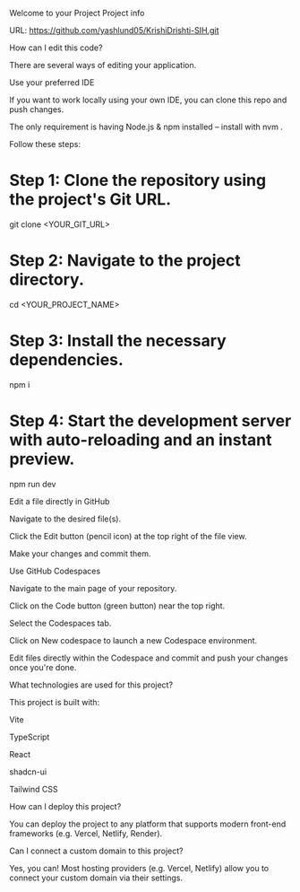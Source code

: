Welcome to your Project
Project info

URL: https://github.com/yashlund05/KrishiDrishti-SIH.git

How can I edit this code?

There are several ways of editing your application.

Use your preferred IDE

If you want to work locally using your own IDE, you can clone this repo and push changes.

The only requirement is having Node.js & npm installed – install with nvm
.

Follow these steps:

# Step 1: Clone the repository using the project's Git URL.
git clone <YOUR_GIT_URL>

# Step 2: Navigate to the project directory.
cd <YOUR_PROJECT_NAME>

# Step 3: Install the necessary dependencies.
npm i

# Step 4: Start the development server with auto-reloading and an instant preview.
npm run dev

Edit a file directly in GitHub

Navigate to the desired file(s).

Click the Edit button (pencil icon) at the top right of the file view.

Make your changes and commit them.

Use GitHub Codespaces

Navigate to the main page of your repository.

Click on the Code button (green button) near the top right.

Select the Codespaces tab.

Click on New codespace to launch a new Codespace environment.

Edit files directly within the Codespace and commit and push your changes once you're done.

What technologies are used for this project?

This project is built with:

Vite

TypeScript

React

shadcn-ui

Tailwind CSS

How can I deploy this project?

You can deploy the project to any platform that supports modern front-end frameworks (e.g. Vercel, Netlify, Render).

Can I connect a custom domain to this project?

Yes, you can! Most hosting providers (e.g. Vercel, Netlify) allow you to connect your custom domain via their settings.
